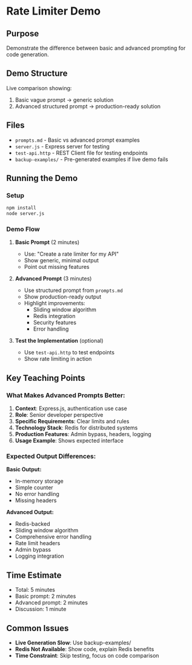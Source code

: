 # Rate Limiter Demo

## Purpose
Demonstrate the difference between basic and advanced prompting for code generation.

## Demo Structure

Live comparison showing:
1. Basic vague prompt → generic solution
2. Advanced structured prompt → production-ready solution

## Files

- `prompts.md` - Basic vs advanced prompt examples
- `server.js` - Express server for testing
- `test-api.http` - REST Client file for testing endpoints
- `backup-examples/` - Pre-generated examples if live demo fails

## Running the Demo

### Setup
```bash
npm install
node server.js
```

### Demo Flow

1. **Basic Prompt** (2 minutes)
   - Use: "Create a rate limiter for my API"
   - Show generic, minimal output
   - Point out missing features

2. **Advanced Prompt** (3 minutes)
   - Use structured prompt from `prompts.md`
   - Show production-ready output
   - Highlight improvements:
     - Sliding window algorithm
     - Redis integration
     - Security features
     - Error handling

3. **Test the Implementation** (optional)
   - Use `test-api.http` to test endpoints
   - Show rate limiting in action

## Key Teaching Points

### What Makes Advanced Prompts Better:
1. **Context**: Express.js, authentication use case
2. **Role**: Senior developer perspective
3. **Specific Requirements**: Clear limits and rules
4. **Technology Stack**: Redis for distributed systems
5. **Production Features**: Admin bypass, headers, logging
6. **Usage Example**: Shows expected interface

### Expected Output Differences:

**Basic Output:**
- In-memory storage
- Simple counter
- No error handling
- Missing headers

**Advanced Output:**
- Redis-backed
- Sliding window algorithm
- Comprehensive error handling
- Rate limit headers
- Admin bypass
- Logging integration

## Time Estimate

- Total: 5 minutes
- Basic prompt: 2 minutes
- Advanced prompt: 2 minutes
- Discussion: 1 minute

## Common Issues

- **Live Generation Slow**: Use backup-examples/
- **Redis Not Available**: Show code, explain Redis benefits
- **Time Constraint**: Skip testing, focus on code comparison